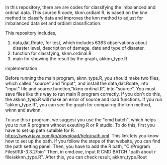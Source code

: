 In this repository, there are are codes for classifying the imbalanced and ordinal data.
This source R code, kknn.ordianl.R, is based on the knn method to classify data and improves the knn method to adjust for imbalanced data set and ordianl classification.

This repository includes, 

1) data,dat.Rdate, for test, which includes 6363 observations about disaster level, description of damage, date and type of disaster. 
2) function for classfying, kknn.ordinal.R
3) main for showing the result by the graph, akknn_type.R

implementation

Before running the main program, aknn_type.R, you should make two files, which called "source" and "input", and 
install the data,dat.Rdate, into "input" file and source function,"kknn.ordinal.R", into "source".
You must save files like this way to run main R program correctly. If you don't do this, the akknn_tyep.R will make an error of source and load functions.
If you run "akknn_type.R", you can see the graph for compairng the knn method, wknn and awknn. 

To use this r program, we suggest you use the "cmd batch", which helps you to run R program without exeuting R or R studio.
To do this, first you have to set up path sutaible for R. 
https://www.java.com/ko/download/help/path.xml. This link lets you know how to set up the path. 
If you follow the steps of that website, you can find the path setting panel. Then, you have to add the R path, "C:\Program Files\R\R-3.3.2\bin"
Then, in cmd.exe, input R CMD BATCH "path about r file/akknn_type.R". After this, you can check result, akknn_type.Rout

